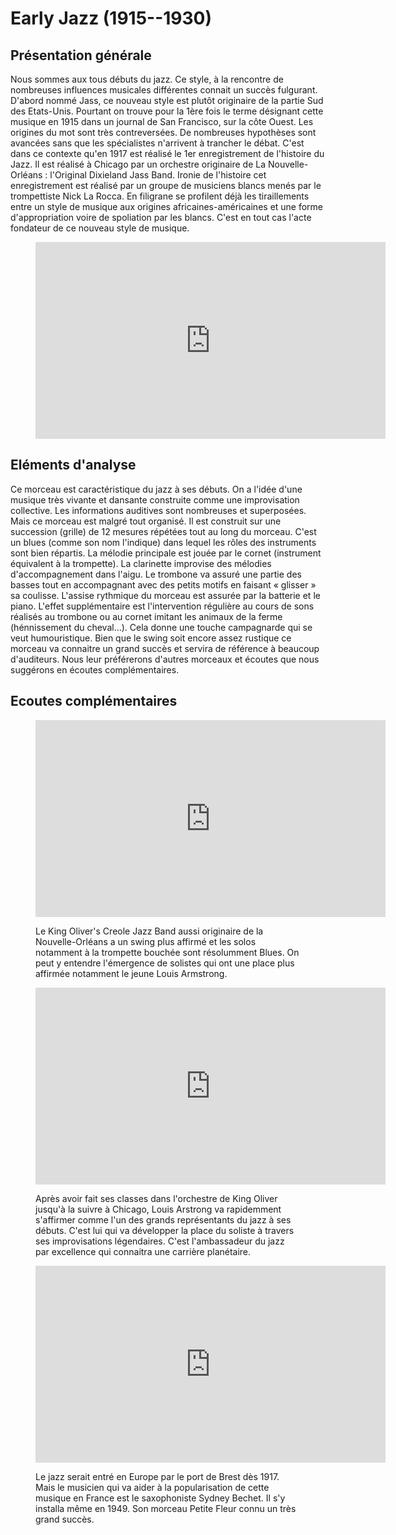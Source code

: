 # Early Jazz (1915--1930)

## Présentation générale
Nous sommes aux tous débuts du jazz. Ce style, à la rencontre de nombreuses influences musicales différentes connait un succès fulgurant. D'abord nommé Jass, ce nouveau style est plutôt originaire de la partie Sud des Etats-Unis. Pourtant on trouve pour la 1ère fois le terme désignant cette musique en 1915 dans un journal de San Francisco, sur la côte Ouest. Les origines du mot sont très contreversées. De nombreuses hypothèses sont avancées sans que les spécialistes n'arrivent à trancher le débat.
C'est dans ce contexte qu'en 1917 est réalisé le 1er enregistrement de l'histoire du Jazz. Il est réalisé à Chicago par un orchestre originaire de La Nouvelle-Orléans : l'Original Dixieland Jass Band.
Ironie de l'histoire cet enregistrement est réalisé par un groupe de musiciens blancs menés par le trompettiste Nick La Rocca. En filigrane se profilent déjà les tiraillements entre un style de musique aux origines africaines-américaines et une forme d'appropriation voire de spoliation par les blancs.
C'est en tout cas l'acte fondateur de ce nouveau style de musique.

<figure class="app-frame styles" data-title="Livery Stable Blues - Original Dixieland Jass Band">
  <iframe width="560" height="315" src="https://www.youtube.com/embed/5WojNaU4-kI" title="YouTube video player" frameborder="0" allow="accelerometer; autoplay; clipboard-write; encrypted-media; gyroscope; picture-in-picture; web-share" allowfullscreen></iframe>
</figure>

## Eléments d'analyse
Ce morceau est caractéristique du jazz à ses débuts. On a l'idée d'une musique très vivante et dansante construite comme une improvisation collective. Les informations auditives sont nombreuses et superposées. Mais ce morceau est malgré tout organisé. Il est construit sur une succession (grille) de 12 mesures répétées tout au long du morceau. C'est un blues (comme son nom l'indique) dans lequel les rôles des instruments sont bien répartis. La mélodie principale est jouée par le cornet (instrument équivalent à la trompette). La clarinette improvise des mélodies d'accompagnement dans l'aigu. Le trombone va assuré une partie des basses tout en accompagnant avec des petits motifs en faisant « glisser » sa coulisse. L'assise rythmique du morceau est assurée par la batterie et le piano.
L'effet supplémentaire  est l'intervention régulière au cours de sons réalisés au trombone ou au cornet imitant les animaux de la ferme (hénnissement du cheval...). Cela donne une touche campagnarde qui se veut humouristique.
Bien que le swing soit encore assez rustique ce morceau va connaitre un grand succès et servira de référence à beaucoup d'auditeurs. Nous leur préférerons d'autres morceaux et écoutes que nous suggérons en écoutes complémentaires.

## Ecoutes complémentaires
<figure class="app-frame encart styles" data-title="Dippermouth Blues - King Oliver's Creole Jazz Band">
  <div class="text-align-center">
    <iframe width="560" height="315" src="https://www.youtube.com/embed/o41DMsV5MFA" title="YouTube video player" frameborder="0" allow="accelerometer; autoplay; clipboard-write; encrypted-media; gyroscope; picture-in-picture; web-share" allowfullscreen></iframe>
  </div>
  <p>
    Le King Oliver's Creole Jazz Band aussi originaire de la Nouvelle-Orléans a un swing plus affirmé et les solos notamment à la trompette bouchée sont résolumment Blues. On peut y entendre l'émergence de solistes qui ont une place plus affirmée notamment le jeune Louis Armstrong.
  </p>
</figure>

<figure class="app-frame styles" data-title="Cornet Chop Suey - Louis Armstrong">
  <div class="text-align-center">
    <iframe width="560" height="315" src="https://www.youtube.com/embed/--xy6nxea2A" title="YouTube video player" frameborder="0" allow="accelerometer; autoplay; clipboard-write; encrypted-media; gyroscope; picture-in-picture; web-share" allowfullscreen></iframe>
  </div>
  <p>
    Après avoir fait ses classes dans l'orchestre de King Oliver jusqu'à la suivre à Chicago, Louis Arstrong va rapidemment s'affirmer comme l'un des grands représentants du jazz à ses débuts. C'est lui qui va développer la place du soliste à travers ses improvisations légendaires. C'est l'ambassadeur du jazz par excellence qui connaitra une carrière planétaire.
  </p>
</figure>

<figure class="app-frame styles" data-title="Petite fleur - Sydney Bechet">
  <div class="text-align-center">
    <iframe width="560" height="315" src="https://www.youtube.com/embed/OfD_5XfEDy8" title="YouTube video player" frameborder="0" allow="accelerometer; autoplay; clipboard-write; encrypted-media; gyroscope; picture-in-picture; web-share" allowfullscreen></iframe>
  </div>
  <p>
    Le jazz serait entré en Europe par le port de Brest dès 1917. Mais le musicien qui va aider à la popularisation de cette musique en France est le saxophoniste Sydney Bechet. Il s'y installa même en 1949. Son morceau Petite Fleur connu un très grand succès.
  </p>
</figure>

